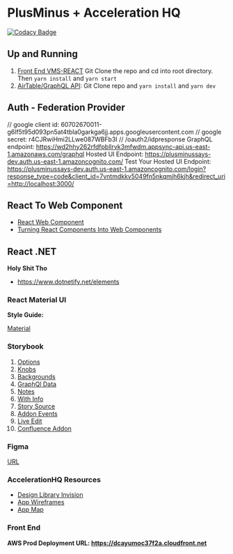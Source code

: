 # PlusMinus + Acceleration HQ

[![Codacy Badge](https://api.codacy.com/project/badge/Grade/f405f0a267684834921fb99c22186855)](https://www.codacy.com?utm_source=github.com&amp;utm_medium=referral&amp;utm_content=RealFlyPilot/vms-react&amp;utm_campaign=Badge_Grade)

## Up and Running

1. [Front End VMS-REACT](https://github.com/RealFlyPilot/vms-react.git) Git Clone the repo and cd into root directory. Then `yarn install` and `yarn start`
2. [AirTable/GraphQL API](https://github.com/RealFlyPilot/flypilot-airtable-graphql-api.git): Git Clone repo and `yarn install` and `yarn dev`

## Auth - Federation Provider
// google client id: 60702670011-g6lf5t95d093pn5at4tbla0garkga6jj.apps.googleusercontent.com
// google secret: r4CJRwiHmi2LLwe087WBFb3I
// /oauth2/idpresponse
GraphQL endpoint: https://wd2hhy262rfdfpbllrvk3mfwdm.appsync-api.us-east-1.amazonaws.com/graphql
Hosted UI Endpoint: https://plusminussays-dev.auth.us-east-1.amazoncognito.com/
Test Your Hosted UI Endpoint: https://plusminussays-dev.auth.us-east-1.amazoncognito.com/login?response_type=code&client_id=7vntmdkkv5049fn5nkqmjh6kjh&redirect_uri=http://localhost:3000/



## React To Web Component
- [React Web Component](https://github.com/spring-media/react-web-component)
- [Turning React Components Into Web Components](https://hackernoon.com/how-to-turn-react-component-into-native-web-component-84834315cb24)


## React .NET
**Holy Shit Tho**
- https://www.dotnetify.net/elements


### React Material UI

**Style Guide:**

[Material](https://material-ui.com/customization/default-theme/)


### Storybook 

1. [Options](https://github.com/storybooks/storybook/tree/next/addons/options)
2. [Knobs](https://github.com/storybooks/storybook/tree/next/addons/knobs)
3. [Backgrounds](https://github.com/storybooks/storybook/tree/next/addons/backgrounds)
4. [GraphQl Data](https://github.com/storybooks/storybook/tree/next/addons/graphql)
5. [Notes](https://github.com/storybooks/storybook/tree/next/addons/notes)
6. [With Info](https://github.com/storybooks/storybook/tree/next/addons/info)
7. [Story Source](https://github.com/storybooks/storybook/tree/next/addons/storysource)
8. [Addon Events](https://www.npmjs.com/package/@storybook/addon-events)
9. [Live Edit](https://github.com/vertexbz/storybook-addon-react-live-edit)
10. [Confluence Addon](https://github.com/thzinc/storybook-addon-confluence)

### Figma

[URL](https://www.figma.com/file/CRSiJREA5Lp34X9HHARnp5yn/Acceleration-%E2%80%94-Libraries?node-id=29%3A42)


### AccelerationHQ Resources

- [Design Library Invision](https://projects.invisionapp.com/d/main#/projects/prototypes/15630704)
- [App Wireframes](http://acceleration.plusminussays.com/#g=1&p=form_field_library)
- [App Map](https://www.plectica.com/maps/VCGLPYPNA?inviteEmail=liam%40plusminussays.com&inviteCode=6931072890195418)


### Front End

**AWS Prod Deployment URL: https://dcayumoc37f2a.cloudfront.net**